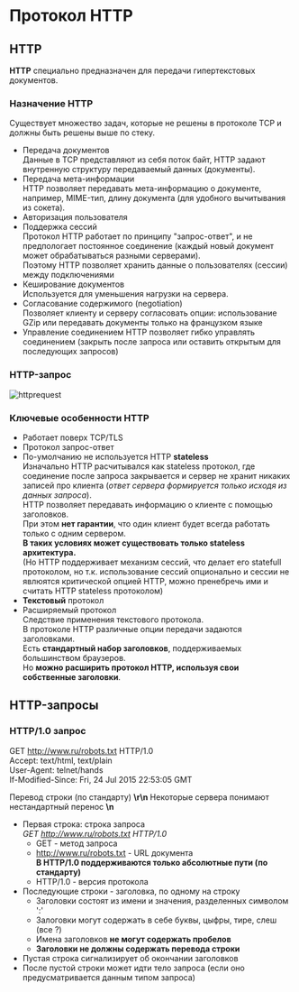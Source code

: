 # Протокол HTTP

## HTTP
**HTTP** специально предназначен для передачи гипертекстовых документов.

### Назначение HTTP
Существует множество задач, которые не решены в протоколе TCP и должны быть решены выше по стеку.

* Передача документов  
  Данные в TCP представляют из себя поток байт, HTTP задают внутренную структуру передаваемый данных (документы).
* Передача мета-информации  
  HTTP позволяет передавать мета-информацию о документе, например, MIME-тип, длину документа (для удобного вычитывания из сокета).
* Авторизация пользователя
* Поддержка сессий  
  Протокол HTTP работает по принципу "запрос-ответ", и не предпологает постоянное соединение (каждый новый документ может обрабатываться разными серверами).  
  Поэтому HTTP позволяет хранить данные о пользователях (сессии) между подключениями
* Кеширование документов  
  Используется для уменьшения нагрузки на сервера.
* Согласование содержимого (negotiation)  
  Позволяет клиенту и серверу согласовать опции: использование GZip или передавать документы только на французком языке
* Управление соединением
  HTTP позволяет гибко управлять соединением (закрыть после запроса или оставить открытым для последующих запросов)
  
### HTTP-запрос
![httprequest](https://github.com/ilmen/tp-stepic/blob/master/lesson-6/pictures/netflow.png "Схема HTTP запроса")

### Ключевые особенности HTTP
* Работает поверх TCP/TLS
* Протокол запрос-ответ
* По-умолчанию не используется HTTP **stateless**  
  Изначально HTTP расчитывался как stateless протокол, где соединение после запроса закрывается и сервер не хранит никаких записей про клиента (*ответ сервера формируется только исходя из данных запроса*).  
  HTTP позволяет передавать информацию о клиенте с помощью заголовков.  
  При этом **нет гарантии**, что один клиент будет всегда работать только с одним сервером.  
  **В таких условиях может существовать только stateless архитектура.**  
  (Но HTTP поддерживает механизм сессий, что делает его statefull протоколом, но т.к. использование сессий опционально и сессии не явлюятся критической опцией HTTP, можно пренебречь ими и считать HTTP stateless протоколом) 
* **Текстовый** протокол
* Расширяемый протокол  
  Следствие применения текстового протокола.  
  В протоколе HTTP различные опции передачи задаются заголовками.  
  Есть **стандартный набор заголовков**, поддерживаемых большинством браузеров.  
  Но **можно расширить протокол HTTP, используя свои собственные заголовки**.

## HTTP-запросы
### HTTP/1.0 запрос
GET http://www.ru/robots.txt HTTP/1.0  
Accept: text/html, text/plain  
User-Agent: telnet/hands  
If-Modified-Since: Fri, 24 Jul 2015 22:53:05 GMT

Перевод строки (по стандарту) **\r\n**
Некоторые сервера понимают нестандартный перенос **\n**

* Первая строка: строка запроса  
  *GET http://www.ru/robots.txt HTTP/1.0*
  * GET - метод запроса
  * http://www.ru/robots.txt - URL документа  
    **В HTTP/1.0 поддерживаются только абсолютные пути (по стандарту)**
  * HTTP/1.0 - версия протокола
* Последующие строки - заголовка, по одному на строку
  * Заголовки состоят из имени и значения, разделенных символом ':'
  * Залоговки могут содержать в себе буквы, цыфры, тире, слеш (все ?)
  * Имена заголовков **не могут содержать пробелов**
  * **Заголовки не должны содержать перевода строки**
* Пустая строка сигнализирует об окончании заголовков
* После пустой строки может идти тело запроса (если оно предусматривается данным типом запроса)
